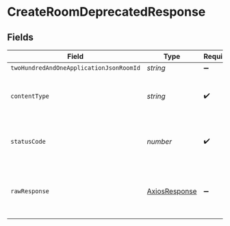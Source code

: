 # CreateRoomDeprecatedResponse


## Fields

| Field                                                   | Type                                                    | Required                                                | Description                                             |
| ------------------------------------------------------- | ------------------------------------------------------- | ------------------------------------------------------- | ------------------------------------------------------- |
| `twoHundredAndOneApplicationJsonRoomId`                 | *string*                                                | :heavy_minus_sign:                                      | N/A                                                     |
| `contentType`                                           | *string*                                                | :heavy_check_mark:                                      | HTTP response content type for this operation           |
| `statusCode`                                            | *number*                                                | :heavy_check_mark:                                      | HTTP response status code for this operation            |
| `rawResponse`                                           | [AxiosResponse](https://axios-http.com/docs/res_schema) | :heavy_minus_sign:                                      | Raw HTTP response; suitable for custom response parsing |